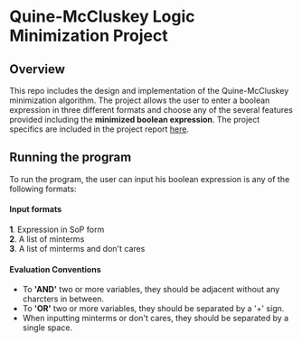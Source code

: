 # Quine-McCluskey Logic Minimization Project

## Overview 
This repo includes the design and implementation of the Quine-McCluskey minimization algorithm. The project allows the user to enter a boolean expression in three different formats and choose any of the several features provided including the **minimized boolean expression**. The project specifics are included in the project report [here](https://github.com/MohamedRagabAbbas/Digital-Design-Project-Final-Version-1/blob/main/Digital%20Design%20Project%201.pdf).

## Running the program
To run the program, the user can input his boolean expression is any of the following formats:
#### Input formats 
**1**. Expression in SoP form <br> **2**. A list of minterms <br> **3**. A list of minterms and don't cares <br> 
#### Evaluation Conventions
- To **'AND'** two or more variables, they should be adjacent without any charcters in between.
- To **'OR'** two or more variables, they should be separated by a '+' sign.
- When inputting minterms or don't cares, they should be separated by a single space.


